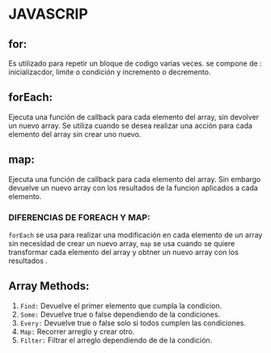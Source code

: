# JAVASCRIP


## for: 
Es utilizado para repetir un bloque de codigo varias veces.
se compone de : inicializacdor, limite o condición y incremento o decremento.

## forEach: 
Ejecuta una función de callback para cada elemento del array, sin devolver un nuevo array. Se utiliza cuando se desea realizar una acción para cada elemento del array sin crear uno nuevo.


## map: 
Ejecuta una función de callback para cada elemento del array. Sin embargo devuelve un nuevo array con los resultados de la funcion aplicados a cada elemento. 

### DIFERENCIAS DE FOREACH Y MAP: 

`forEach` se usa para realizar una modificación en cada elemento de un array sin necesidad de crear un nuevo array, 
`map` se usa cuando se quiere transformar cada elemento del array y obtner un nuevo array con los resultados .

## Array Methods:
1. `Find:` Devuelve el primer elemento que cumpla la condicion.
2. `Some:` Devuelve true o false dependiendo de la condiciones.
3. `Every:` Devuelve true o false solo si todos cumplen las condiciones.
4. `Map:` Recorrer arreglo y crear otro.
5. `Filter:` Filtrar el arreglo dependiendo de de la condición.



